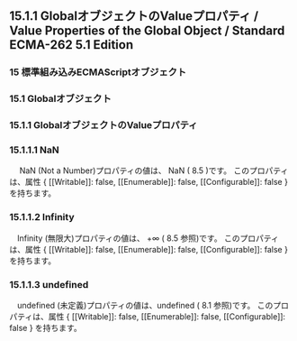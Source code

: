 15.1.1 GlobalオブジェクトのValueプロパティ / Value Properties of the Global Object / Standard ECMA-262 5.1 Edition
------------------------------------------------------------------------------------------------------------------

### 15 標準組み込みECMAScriptオブジェクト

### 15.1 Globalオブジェクト

### 15.1.1 GlobalオブジェクトのValueプロパティ

### 15.1.1.1 NaN

　 NaN (Not a Number)プロパティの値は、 NaN ( 8.5 )です。
このプロパティは、属性 { [[Writable]]: false, [[Enumerable]]: false,
[[Configurable]]: false } を持ちます。

### 15.1.1.2 Infinity

　Infinity (無限大)プロパティの値は、 +∞ ( 8.5 参照)です。
このプロパティは、属性 { [[Writable]]: false, [[Enumerable]]: false,
[[Configurable]]: false } を持ちます。

### 15.1.1.3 undefined

　undefined (未定義)プロパティの値は、undefined ( 8.1 参照)です。
このプロパティは、属性 { [[Writable]]: false, [[Enumerable]]: false,
[[Configurable]]: false } を持ちます。
